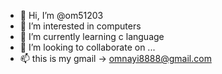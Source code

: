 - 👋 Hi, I’m @om51203
- 👀 I’m interested in computers
- 🌱 I’m currently learning c language
- 💞️ I’m looking to collaborate on ...
- 📫 this is my gmail -> omnayi8888@gmail.com

<!---
om51203/om51203 is a ✨ special ✨ repository because its `README.md` (this file) appears on your GitHub profile.
You can click the Preview link to take a look at your changes.
--->

